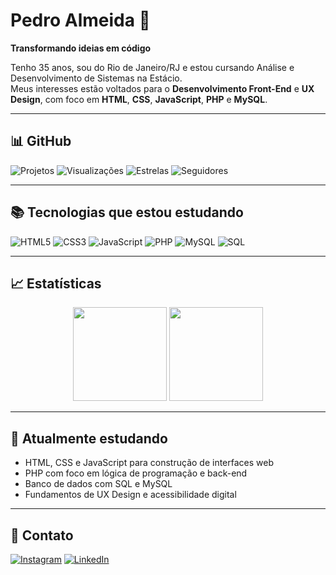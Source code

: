 # Pedro Almeida 👋

**Transformando ideias em código**

Tenho 35 anos, sou do Rio de Janeiro/RJ e estou cursando Análise e Desenvolvimento de Sistemas na Estácio.  
Meus interesses estão voltados para o **Desenvolvimento Front-End** e **UX Design**, com foco em **HTML**, **CSS**, **JavaScript**, **PHP** e **MySQL**.

---

## 📊 GitHub

![Projetos](https://img.shields.io/badge/Projetos-2-red?style=for-the-badge&logo=github)
![Visualizações](https://komarev.com/ghpvc/?username=almeidahpedro&style=for-the-badge)
![Estrelas](https://img.shields.io/github/stars/almeidahpedro?style=for-the-badge&color=green)
![Seguidores](https://img.shields.io/github/followers/almeidahpedro?style=for-the-badge&color=blue)

---

## 📚 Tecnologias que estou estudando

![HTML5](https://img.shields.io/badge/HTML5-E44D26?style=for-the-badge&logo=html5&logoColor=white)
![CSS3](https://img.shields.io/badge/CSS3-264de4?style=for-the-badge&logo=css3&logoColor=white)
![JavaScript](https://img.shields.io/badge/JavaScript-F7DF1E?style=for-the-badge&logo=javascript&logoColor=black)
![PHP](https://img.shields.io/badge/PHP-777BB4?style=for-the-badge&logo=php&logoColor=white)
![MySQL](https://img.shields.io/badge/MySQL-00758F?style=for-the-badge&logo=mysql&logoColor=white)
![SQL](https://img.shields.io/badge/SQL-003B57?style=for-the-badge&logo=sqlite&logoColor=white)

---

## 📈 Estatísticas

<div align="center">
  <img height="150em" src="https://github-readme-stats.vercel.app/api?username=almeidahpedro&show_icons=true&theme=tokyonight&include_all_commits=true&count_private=true" />
  <img height="150em" src="https://github-readme-stats.vercel.app/api/top-langs/?username=almeidahpedro&layout=compact&langs_count=7&theme=tokyonight" />
</div>

---

## 🎯 Atualmente estudando

- HTML, CSS e JavaScript para construção de interfaces web
- PHP com foco em lógica de programação e back-end
- Banco de dados com SQL e MySQL
- Fundamentos de UX Design e acessibilidade digital

---

## 📱 Contato

[![Instagram](https://img.shields.io/badge/Instagram-%23E4405F?style=for-the-badge&logo=instagram&logoColor=white)](https://www.instagram.com/almeidahpedro)
[![LinkedIn](https://img.shields.io/badge/LinkedIn-%230077B5?style=for-the-badge&logo=linkedin&logoColor=white)](https://www.linkedin.com/in/almeidahpedro)
